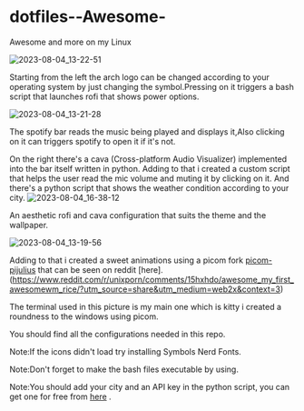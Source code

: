 # dotfiles--Awesome-
Awesome and more on my Linux

![2023-08-04_13-22-51](https://github.com/husseinhareb/dotfiles--Awesome-/assets/88323940/b4c9ad51-50a4-48bd-9d38-68f132e8ea65)

Starting from the left the arch logo can be changed according to your operating system by just changing the symbol.Pressing on it triggers a bash script that launches rofi that shows power options.

![2023-08-04_13-21-28](https://github.com/husseinhareb/dotfiles--Awesome-/assets/88323940/61a3a116-e3c6-4ebf-bd20-12da5f69b41a)

The spotify bar reads the music being played and displays it,Also clicking on it can triggers spotify to open it if it's not.

On the right there's a cava (Cross-platform Audio Visualizer) implemented into the bar itself written in python. Adding to that i created a custom script that helps the user read the mic volume and muting it by clicking on it.
And there's a python script that shows the weather condition according to your city.
![2023-08-04_16-38-12](https://github.com/husseinhareb/dotfiles--Awesome-/assets/88323940/e2f4d879-d2cd-4253-8b5e-590fae4aed2c)

An aesthetic rofi and cava configuration that suits the theme and the wallpaper.

![2023-08-04_13-19-56](https://github.com/husseinhareb/dotfiles--Awesome-/assets/88323940/47ee972e-d128-4e69-a40b-9e5e9f349b26)

Adding to that i created a sweet animations using a picom fork [picom-pijulius](https://github.com/pijulius/picom) that can be seen on reddit [here].(https://www.reddit.com/r/unixporn/comments/15hxhdo/awesome_my_first_awesomewm_rice/?utm_source=share&utm_medium=web2x&context=3)

The terminal used in this picture is my main one which is kitty i created a roundness to the windows using picom.

You should find all the configurations needed in this repo.

Note:If the icons didn't load try installing Symbols Nerd Fonts.

Note:Don't forget to make the bash files executable by using.

Note:You should add your city and an API key in the python script, you can get one for free from [here](https://openweathermap.org/) .
